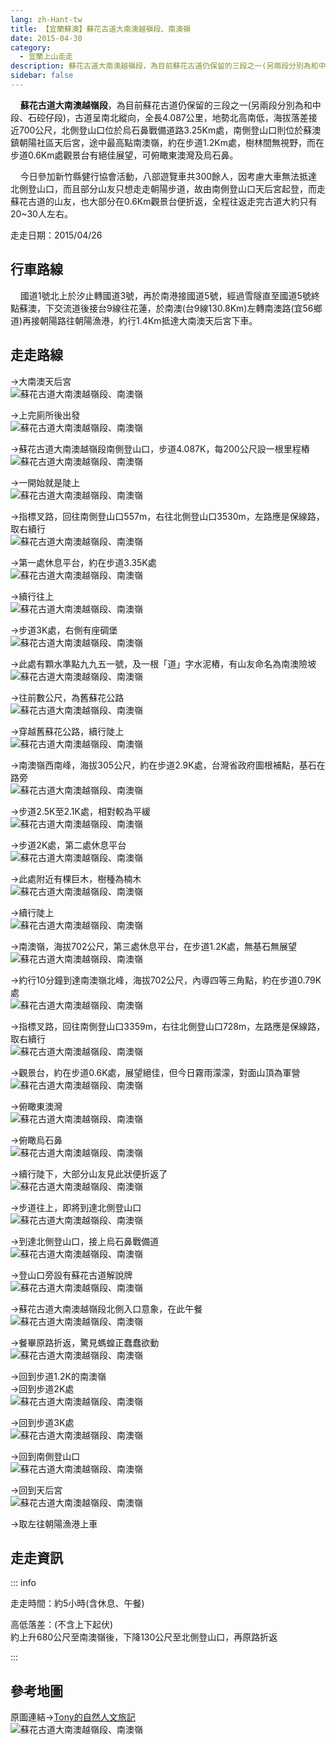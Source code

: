 ```yaml
---
lang: zh-Hant-tw
title: 【宜蘭蘇澳】蘇花古道大南澳越嶺段、南澳嶺
date: 2015-04-30
category: 
  - 宜蘭上山走走
description: 蘇花古道大南澳越嶺段，為目前蘇花古道仍保留的三段之一(另兩段分別為和中段、石硿仔段)，古道呈南北縱向，全長4.087公里，地勢北高南低，海拔落差接近700公尺，北側登山口位於烏石鼻戰備道路3.25Km處，南側登山口則位於蘇澳鎮朝陽社區天后宮，途中最高點南澳嶺，約在步道1.2Km處，樹林間無視野，而在步道0.6Km處觀景台有絕佳展望，可俯瞰東澳灣及烏石鼻。
sidebar: false
---
```


    **蘇花古道大南澳越嶺段**，為目前蘇花古道仍保留的三段之一(另兩段分別為和中段、石硿仔段)，古道呈南北縱向，全長4.087公里，地勢北高南低，海拔落差接近700公尺，北側登山口位於烏石鼻戰備道路3.25Km處，南側登山口則位於蘇澳鎮朝陽社區天后宮，途中最高點南澳嶺，約在步道1.2Km處，樹林間無視野，而在步道0.6Km處觀景台有絕佳展望，可俯瞰東澳灣及烏石鼻。  

<!-- more -->
    今日參加新竹縣健行協會活動，八部遊覽車共300餘人，因考慮大車無法抵達北側登山口，而且部分山友只想走走朝陽步道，故由南側登山口天后宮起登，而走蘇花古道的山友，也大部分在0.6Km觀景台便折返，全程往返走完古道大約只有20~30人左右。

走走日期：2015/04/26

## 行車路線
    國道1號北上於汐止轉國道3號，再於南港接國道5號，經過雪隧直至國道5號終點蘇澳，下交流道後接台9線往花蓮，於南澳(台9線130.8Km)左轉南澳路(宜56鄉道)再接朝陽路往朝陽漁港，約行1.4Km抵達大南澳天后宮下車。

## 走走路線
→大南澳天后宮  
![蘇花古道大南澳越嶺段、南澳嶺](https://1013399.github.io/image-2/71/1080827849_l.jpg)

→上完廁所後出發  
![蘇花古道大南澳越嶺段、南澳嶺](https://1013399.github.io/image-2/71/1080826256_l.jpg)

→蘇花古道大南澳越嶺段南側登山口，步道4.087K，每200公尺設一根里程樁  
![蘇花古道大南澳越嶺段、南澳嶺](https://1013399.github.io/image-2/71/1080827249_l.jpg)

→一開始就是陡上  
![蘇花古道大南澳越嶺段、南澳嶺](https://1013399.github.io/image-2/71/1080827948_l.jpg)

→指標叉路，回往南側登山口557m，右往北側登山口3530m，左路應是保線路，取右續行  
![蘇花古道大南澳越嶺段、南澳嶺](https://1013399.github.io/image-2/71/1080825960_l.jpg)

→第一處休息平台，約在步道3.35K處  
![蘇花古道大南澳越嶺段、南澳嶺](https://1013399.github.io/image-2/71/1080827850_l.jpg)

→續行往上  
![蘇花古道大南澳越嶺段、南澳嶺](https://1013399.github.io/image-2/71/1080826157_l.jpg)

→步道3K處，右側有座碉堡  
![蘇花古道大南澳越嶺段、南澳嶺](https://1013399.github.io/image-2/71/1080827250_l.jpg)

→此處有顆水準點九九五一號，及一根「道」字水泥樁，有山友命名為南澳險坡  
![蘇花古道大南澳越嶺段、南澳嶺](https://1013399.github.io/image-2/71/1080826158_l.jpg)

→往前數公尺，為舊蘇花公路  
![蘇花古道大南澳越嶺段、南澳嶺](https://1013399.github.io/image-2/71/1080826945_l.jpg)

→穿越舊蘇花公路，續行陡上  
![蘇花古道大南澳越嶺段、南澳嶺](https://1013399.github.io/image-2/71/1080825551_l.jpg)

→南澳嶺西南峰，海拔305公尺，約在步道2.9K處，台灣省政府圖根補點，基石在路旁  
![蘇花古道大南澳越嶺段、南澳嶺](https://1013399.github.io/image-2/71/1080827745_l.jpg)

→步道2.5K至2.1K處，相對較為平緩  
![蘇花古道大南澳越嶺段、南澳嶺](https://1013399.github.io/image-2/71/1080827652_l.jpg)

→步道2K處，第二處休息平台  
![蘇花古道大南澳越嶺段、南澳嶺](https://1013399.github.io/image-2/71/1080824089_l.jpg)

→此處附近有棵巨木，樹種為楠木  
![蘇花古道大南澳越嶺段、南澳嶺](https://1013399.github.io/image-2/71/1080828052_l.jpg)

→續行陡上  
![蘇花古道大南澳越嶺段、南澳嶺](https://1013399.github.io/image-2/71/1080824090_l.jpg)

→南澳嶺，海拔702公尺，第三處休息平台，在步道1.2K處，無基石無展望  
![蘇花古道大南澳越嶺段、南澳嶺](https://1013399.github.io/image-2/71/1080825961_l.jpg)

→約行10分鐘到達南澳嶺北峰，海拔702公尺，內導四等三角點，約在步道0.79K處  
![蘇花古道大南澳越嶺段、南澳嶺](https://1013399.github.io/image-2/71/1080825655_l.jpg)

→指標叉路，回往南側登山口3359m，右往北側登山口728m，左路應是保線路，取右續行  
![蘇花古道大南澳越嶺段、南澳嶺](https://1013399.github.io/image-2/71/1080826360_l.jpg)

→觀景台，約在步道0.6K處，展望絕佳，但今日霧雨濛濛，對面山頂為軍營  
![蘇花古道大南澳越嶺段、南澳嶺](https://1013399.github.io/image-2/71/1080824091_l.jpg)

→俯瞰東澳灣  
![蘇花古道大南澳越嶺段、南澳嶺](https://1013399.github.io/image-2/71/1080826361_l.jpg)

→俯瞰烏石鼻  
![蘇花古道大南澳越嶺段、南澳嶺](https://1013399.github.io/image-2/71/1080825656_l.jpg)

→續行陡下，大部分山友見此狀便折返了  
![蘇花古道大南澳越嶺段、南澳嶺](https://1013399.github.io/image-2/71/1080828054_l.jpg)

→步道往上，即將到達北側登山口  
![蘇花古道大南澳越嶺段、南澳嶺](https://1013399.github.io/image-2/71/1080824366_l.jpg)

→到達北側登山口，接上烏石鼻戰備道  
![蘇花古道大南澳越嶺段、南澳嶺](https://1013399.github.io/image-2/71/1080826161_l.jpg)

→登山口旁設有蘇花古道解說牌  
![蘇花古道大南澳越嶺段、南澳嶺](https://1013399.github.io/image-2/71/1080824093_l.jpg)

→蘇花古道大南澳越嶺段北側入口意象，在此午餐  
![蘇花古道大南澳越嶺段、南澳嶺](https://1013399.github.io/image-2/71/1080828148_l.jpg)

→餐畢原路折返，驚見螞蝗正蠢蠢欲動  
![蘇花古道大南澳越嶺段、南澳嶺](https://1013399.github.io/image-2/71/1080827253_l.jpg)

→回到步道1.2K的南澳嶺  
→回到步道2K處  
![蘇花古道大南澳越嶺段、南澳嶺](https://1013399.github.io/image-2/71/1080827656_l.jpg)

→回到步道3K處  
![蘇花古道大南澳越嶺段、南澳嶺](https://1013399.github.io/image-2/71/1080828149_l.jpg)

→回到南側登山口  
![蘇花古道大南澳越嶺段、南澳嶺](https://1013399.github.io/image-2/71/1080827255_l.jpg)

→回到天后宮  
![蘇花古道大南澳越嶺段、南澳嶺](https://1013399.github.io/image-2/71/1080826560_l.jpg)

→取左往朝陽漁港上車

## 走走資訊
::: info

走走時間：約5小時(含休息、午餐)

高低落差：(不含上下起伏)  
約上升680公尺至南澳嶺後，下降130公尺至北側登山口，再原路折返

:::

## 參考地圖
原圖連結→[Tony的自然人文旅記](http://www.tonyhuang39.com/tony0678/tony0678.html)  
![蘇花古道大南澳越嶺段、南澳嶺](https://1013399.github.io/image-2/71/1080826756_l.jpg)
